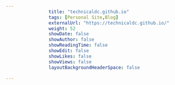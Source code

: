---
                title: "technicaldc.github.io"
                tags: [Personal Site,Blog]
                externalUrl: "https://technicaldc.github.io/"
                weight: 52
                showDate: false
                showAuthor: false
                showReadingTime: false
                showEdit: false
                showLikes: false
                showViews: false
                layoutBackgroundHeaderSpace: false
                ---
